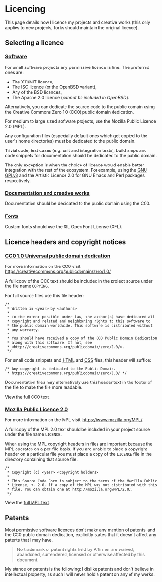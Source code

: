 <title>Licencing</title>

# Licencing
 
This page details how I licence my projects and creative works (this only
applies to new projects, forks should maintain the original licence).

## Selecting a licence

### <u>Software</u>

For small software projects any permissive licence is fine. The preferred ones
are:

- The X11/MIT licence,
- The ISC licence (or the OpenBSD variant),
- Any of the BSD licences,
- The Apache 2.0 licence (_cannot be included in OpenBSD_).

Alternatively, you can dedicate the source code to the public domain using the
Creative Commons Zero 1.0 (CC0) public domain dedication.

For medium to large sized software projects, use the Mozilla Public Licence 2.0
(MPL).

Any configuration files (especially default ones which get copied to the user's
home directories) must be dedicated to the public domain.

Trivial code, test cases (e.g. unit and integration tests), build steps and
code snippets for documentation should be dedicated to the public domain.

The only exception is when the choice of licence would enable better
integration with the rest of the ecosystem. For example, using the
<abbr title="GNU General Public Licence v3.0">GNU GPLv3</abbr> and the Artistic
Licence 2.0 for GNU Emacs and Perl packages respectively.

### <u>Documentation and creative works</u>

Documentation should be dedicated to the public domain using the CC0.

### <u>Fonts</u>

Custom fonts should use the SIL Open Font License (OFL).

## Licence headers and copyright notices

### <u>CC0 1.0 Universal public domain dedication</u>

For more information on the CC0 visit: <https://creativecommons.org/publicdomain/zero/1.0/>

A full copy of the CC0 text should be included in the project source under the
file name `COPYING`.

For full source files use this file header:

```
/*
 * Written in <year> by <authors>
 *
 * To the extent possible under law, the author(s) have dedicated all
 * copyright and related and neighboring rights to this software to
 * the public domain worldwide. This software is distributed without
 * any warranty.
 *
 * You should have received a copy of the CC0 Public Domain Dedication
 * along with this software. If not, see
 * <http://creativecommons.org/publicdomain/zero/1.0/>.
 */
```

For small code snippets and <abbr title="Hypertext Markup Language">HTML</abbr>
and <abbr title="Cascading Style Sheets">CSS</abbr> files, this header will
suffice:

```
/* Any copyright is dedicated to the Public Domain.
 * https://creativecommons.org/publicdomain/zero/1.0/ */
```

Documentation files may alternatively use this header text in the footer of the
file to make the file more readable.

View the [full CC0 text](assets/CC0.txt).


### <u>Mozilla Public Licence 2.0</u>

For more information on the MPL visit: <https://www.mozilla.org/MPL/>

A full copy of the MPL 2.0 text should be included in your project source under
the file name `LICENCE`.

When using the MPL copyright headers in files are important because the MPL
operates on a per-file basis. If you are unable to place a copyright header on
a particular file you must place a copy of the `LICENCE` file in the directory
containing that source file.

```
/*
 * Copyright (c) <year> <copyright holders>
 *
 * This Source Code Form is subject to the terms of the Mozilla Public
 * License, v. 2.0. If a copy of the MPL was not distributed with this
 * file, You can obtain one at http://mozilla.org/MPL/2.0/.
 */
```

View the [full MPL text](assets/MPL.txt).

## Patents

Most permissive software licences don't make any mention of patents, and the
CC0 public domain dedication, explicitly states that it doesn't affect any
patents that I may have.

> No trademark or patent rights held by Affirmer are waived, abandoned,
> surrendered, licensed or otherwise affected by this document.

My stance on patents is the following: I dislike patents and don't believe in
intellectual property, as such I will never hold a patent on any of my works.
